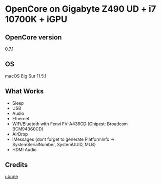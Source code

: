 # OpenCore on Gigabyte Z490 UD + i7 10700K + iGPU


## OpenCore version

0.7.1


## OS

macOS Big Sur 11.5.1



## What Works

- Sleep
- USB
- Audio
- Ethernet
- WiFi/Bluetoth with Fenvi FV-A436CD (Chipest: Broadcom BCM94360CD)
- AirDrop
- iMessages {dont forget to generate PlatformInfo -> SystemSerialNumber, SystemUUID, MLB}
- HDMI Audio




## Credits

<a href=https://github.com//Gigabyte-Z490-UD-OC>ubune</a><br>


